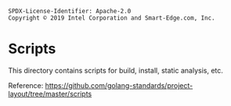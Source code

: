 ```text
SPDX-License-Identifier: Apache-2.0
Copyright © 2019 Intel Corporation and Smart-Edge.com, Inc.
```

# Scripts
This directory contains scripts for build, install, static analysis, etc.

Reference: https://github.com/golang-standards/project-layout/tree/master/scripts
